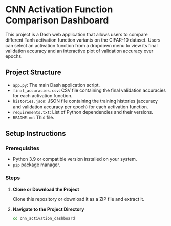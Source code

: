 # CNN Activation Function Comparison Dashboard

This project is a Dash web application that allows users to compare different Tanh activation function variants on the CIFAR-10 dataset. Users can select an activation function from a dropdown menu to view its final validation accuracy and an interactive plot of validation accuracy over epochs.

## **Project Structure**

- `app.py`: The main Dash application script.
- `final_accuracies.csv`: CSV file containing the final validation accuracies for each activation function.
- `histories.json`: JSON file containing the training histories (accuracy and validation accuracy per epoch) for each activation function.
- `requirements.txt`: List of Python dependencies and their versions.
- `README.md`: This file.

## **Setup Instructions**

### **Prerequisites**

- Python 3.9 or compatible version installed on your system.
- `pip` package manager.

### **Steps**

1. **Clone or Download the Project**

   Clone this repository or download it as a ZIP file and extract it.

2. **Navigate to the Project Directory**

   ```bash
   cd cnn_activation_dashboard
